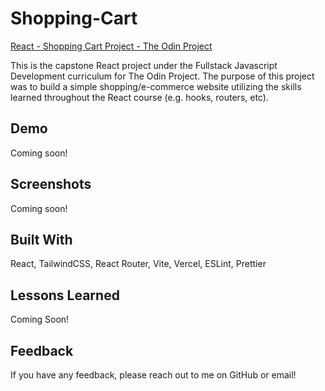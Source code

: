 # Shopping-Cart

[React - Shopping Cart Project - The Odin Project](https://www.theodinproject.com/lessons/node-path-react-new-shopping-cart#solutions)

This is the capstone React project under the Fullstack Javascript Development curriculum for The Odin Project. The purpose of this project was to build a simple shopping/e-commerce website utilizing the skills learned throughout the React course (e.g. hooks, routers, etc).

## Demo

Coming soon!

## Screenshots

Coming soon!

## Built With

React, TailwindCSS, React Router, Vite, Vercel, ESLint, Prettier

## Lessons Learned

Coming Soon!

## Feedback

If you have any feedback, please reach out to me on GitHub or email!
